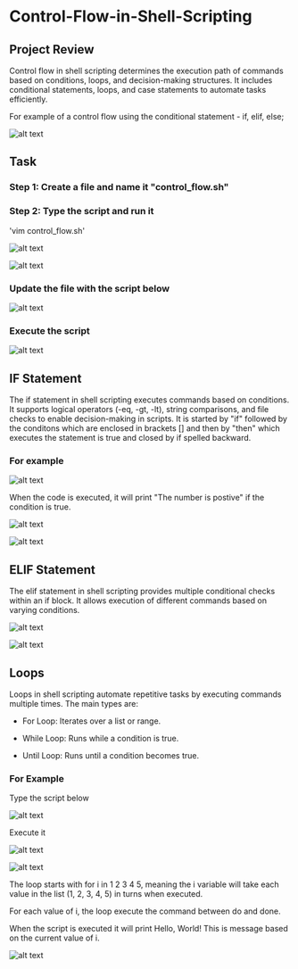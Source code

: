 # Control-Flow-in-Shell-Scripting

## Project Review

Control flow in shell scripting determines the execution path of commands based on conditions, loops, and decision-making structures. It includes conditional statements, loops, and case statements to automate tasks efficiently.

For example of a control flow using the conditional statement - if, elif, else;

![alt text](Ct1.JPG)

## Task
### Step 1: Create a file and name it "control_flow.sh"

### Step 2: Type the script and run it

'vim control_flow.sh'

![alt text](Ct18.JPG)

![alt text](Ct2.JPG)

### Update the file with the script below

![alt text](Ct4.JPG)

### Execute the script

![alt text](Ct3.JPG)

## IF Statement

The if statement in shell scripting executes commands based on conditions. It supports logical operators (-eq, -gt, -lt), string comparisons, and file checks to enable decision-making in scripts.
It is started by "if" followed by the conditons which are enclosed in brackets [] and then by "then" which executes the statement is true and closed by if spelled backward.

### For example

![alt text](Ct5.JPG)

When the code is executed, it will print "The number is postive" if the condition is true.

![alt text](Ct6.JPG)

![alt text](Ct7.JPG)

## ELIF Statement

The elif statement in shell scripting provides multiple conditional checks within an if block. It allows execution of different commands based on varying conditions.

![alt text](Ct8.JPG)

![alt text](Ct9.JPG)

## Loops

Loops in shell scripting automate repetitive tasks by executing commands multiple times. The main types are:

- For Loop: Iterates over a list or range.

- While Loop: Runs while a condition is true.

- Until Loop: Runs until a condition becomes true.

###  For Example

Type the script below

![alt text](Ct10.JPG)

Execute it

![alt text](Ct11.JPG)

![alt text](Ct12.JPG)

The loop starts with for i in 1 2 3 4 5, meaning the i variable will take each value in the list (1, 2, 3, 4, 5) in turns when executed.

For each value of i, the loop execute the command between do and done.

When the script is executed it will print Hello, World! This is message based on the current value of i. 

![alt text](Ct13.JPG)
